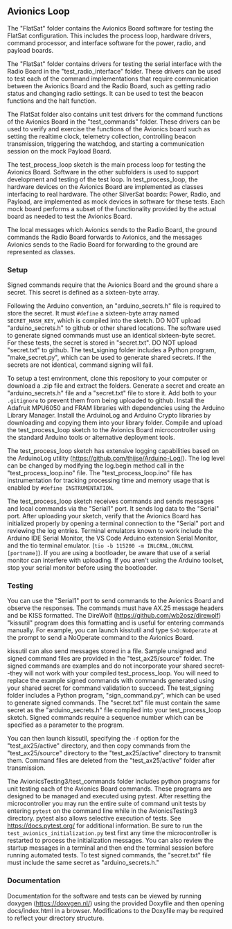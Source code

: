 ## Avionics Loop
The "FlatSat" folder contains the Avionics Board software for testing the FlatSat configuration. This includes the process loop, hardware drivers, command processor, and interface software for the power, radio, and payload boards.

The "FlatSat" folder contains drivers for testing
the serial interface with the Radio Board in the "test_radio_interface" folder. These drivers can be used to test each of the command implementations that require communication between the Avionics Board and the Radio Board, such as getting radio status and changing radio settings. It can be used to test the beacon functions and the halt function.

The FlatSat folder also contains
unit test drivers for the command functions of the Avionics Board in the "test_commands" folder. These drivers can be used to verify and exercise the functions of the Avionics board such as setting the realtime clock, telemetry collection, controlling beacon transmission, triggering the watchdog, and starting a communication session on the mock Payload Board.

The test_process_loop sketch is the main process loop for testing the Avionics Board. Software in the other subfolders is used to support development and testing of the test loop. In test_process_loop, the hardware devices on the Avionics Board are implemented as classes interfacing to real hardware. The other SilverSat boards: Power, Radio, and Payload, are implemented as mock devices in software for these tests. Each mock board performs a subset of the functionality provided by the actual board as needed to test the Avionics Board.

The local messages which Avionics sends to the Radio Board, the ground commands the Radio Board forwards to Avionics, and the messages Avionics sends to the Radio Board for forwarding to the ground are represented as classes.

### Setup
Signed commands require that the Avionics Board and the ground share a secret. This secret is defined as a sixteen-byte array. 

Following the Arduino convention, an "arduino_secrets.h" file is required to store the secret. It must ```#define``` a sixteen-byte array named ```SECRET_HASH_KEY```, which is compiled into the sketch. DO NOT upload "arduino_secrets.h" to github or other shared locations. The software used to generate signed commands must use an identical sixteen-byte secret. For these tests, the secret is stored in "secret.txt". DO NOT upload "secret.txt" to github. The test_signing folder includes a Python program, "make_secret.py", which can be used to generate shared secrets. If the secrets are not identical, command signing will fail.

To setup a test environment, clone this repository to your computer or download a .zip file and extract the folders. Generate a secret and create an "arduino_secrets.h" file and a "secret.txt" file to store it. Add both to your ```.gitignore``` to prevent them from being uploaded to github. Install the Adafruit MPU6050 and FRAM libraries with dependencies using the Arduino Library Manager. Install the ArduinoLog and Arduino Crypto libraries by downloading and copying them into your library folder. Compile and upload the test_process_loop sketch to the Avionics Board microcontroller using the standard Arduino tools or alternative deployment tools.

The test_process_loop sketch has extensive logging capabilities based on the ArduinoLog utility (https://github.com/thijse/Arduino-Log/). The log level can be changed by modifying the log.begin method call in the "test_process_loop.ino" file. The "test_process_loop.ino" file has instrumentation for tracking processing time and memory usage that is enabled by ```#define INSTRUMENTATION```.

The test_process_loop sketch receives commands and sends messages and local commands via the "Serial1" port. It sends log data to the "Serial" port. After uploading your sketch, verify that the Avionics Board has initialized properly by opening a terminal connection to the "Serial" port and reviewing the log entries. Terminal emulators known to work include the Arduino IDE Serial Monitor, the VS Code Arduino extension Serial Monitor, and the tio terminal emulator. (```tio -b 115200 -m INLCRNL,ONLCRNL [portname]```). If you are using a bootloader, be aware that use of
a serial monitor can interfere with uploading. If you aren't using the Arduino toolset, stop your serial monitor before using the bootloader.

### Testing

You can use the "Serial1" port to send commands to the Avionics Board and observe the responses. The commands must have AX.25 message headers and be KISS formatted. The DireWolf (https://github.com/wb2osz/direwolf) "kissutil" program does this formatting and is useful for entering commands manually. For example, you can launch kisstutil and type ```S>D:NoOperate``` at the prompt to send a NoOperate command to the Avionics Board. 

kissutil can also send messages stored in a file. Sample unsigned and signed command files are provided in the "test_ax25/source" folder. The signed commands are examples and do not incorporate your shared secret--they will not work with your compiled test_process_loop. 
You will need to replace the example signed commands with commands generated using your shared secret for command validation to succeed. The test_signing folder includes a Python program, "sign_command.py", which can be used to generate signed commands. The "secret.txt" file must contain the same secret as the "arduino_secrets.h" file compiled into your test_process_loop sketch. Signed commands require a sequence number which can be specified as a parameter to the program.

You can then launch kissutil, specifying the ```-f``` option for the "test_ax25/active" directory, and then copy commands from the "test_ax25/source" directory to the "test_ax25/active" directory to transmit them. Command files are deleted from the "test_ax25/active" folder after transmission. 

The AvionicsTesting3/test_commands folder includes python programs for unit testing each of the Avionics Board commands. These programs are designed to be managed and executed using pytest. After resetting the microcontroller you may run the entire suite of command unit tests by entering ```pytest``` on the command line while in the AvionicsTesting3 directory. pytest also allows selective execution of tests. See https://docs.pytest.org/ for additional information. Be sure to run the ```test_avionics_initialization.py``` test first any time the microcontroller is restarted to process the initialization messages. You can also review the startup messages in a terminal and then end the terminal session before running automated tests. To test signed commands, the "secret.txt" file must include the same secret as "arduino_secrets.h."

### Documentation

Documentation for the software and tests can be viewed by running doxygen (https://doxygen.nl/) using the provided Doxyfile and then opening docs/index.html in a browser. Modifications to the Doxyfile may be required to reflect your directory structure.

